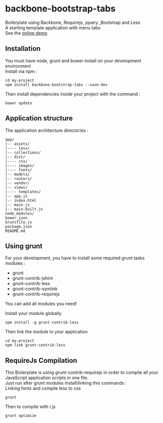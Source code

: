 # backbone-bootstrap-tabs
Boilerplate using Backbone, Requirejs, jquery ,Bootstrap and Less  
A starting template application with menu tabs  
See the [online demo](http://bbt.franckysolo-development.com/#dashboard)

## Installation
You must have node, grunt and bower install on your development environment  
Install via npm :
```console
cd my-project
npm install backbone-bootstrap-tabs --save-dev
```
Then install dependencies inside your project with the command :
```console
bower update
```

## Application structure
The application architecture directories :
```
app/
|-- assets/
|---- less/
|-- collections/
|-- dist/
|---- css/
|---- images/
|---- fonts/
|-- models/
|-- routers/
|-- vendor/
|-- views/
|---- templates/
|-- app.js
|-- index.html
|-- main.js
|-- main-built.js
node_modules/
bower.json
Gruntfile.js
package.json
README.md
```
## Using grunt

For your development, you have to install some required grunt tasks modules :
- grunt
- grunt-contrib-jshint
- grunt-contrib-less
- grunt-contrib-symlink
- grunt-contrib-requirejs

You can add all modules you need!

Install your module globally
```console
npm install -g grunt-contrib-less
```
Then link the module to your application
```console
cd my-project
npm link grunt-contrib-less
```
## RequireJs Compilation
This Boilerplate is using grunt-contrib-requirejs in order to compile all your
JavaScript application scripts in one file.  
Just run after grunt modules install/linking this commands :  
Linking fonts and compile less to css
```console
grunt
```
Then to compile with r.js
```console
grunt optimize
```
